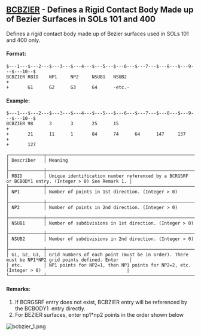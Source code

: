 ## [BCBZIER](https://nexus.hexagon.com/documentationcenter/bundle/MSC_Nastran_2022.4/page/Nastran_Combined_Book/qrg/bulkab/TOC.BCBZIER.xhtml) - Defines a Rigid Contact Body Made up of Bezier Surfaces in SOLs 101 and 400

Defines a rigid contact body made up of Bezier surfaces used in SOLs 101 and 400 only.

#### Format:

```nastran
$---1---$---2---$---3---$---4---$---5---$---6---$---7---$---8---$---9---$---10--$
BCBZIER RBID    NP1     NP2     NSUB1   NSUB2                           +       
+       G1      G2      G3      G4      -etc.-                                  
```

#### Example:

```nastran
$---1---$---2---$---3---$---4---$---5---$---6---$---7---$---8---$---9---$---10--$
BCBZIER 98      3       3       25      15                              +       
+       21      11      1       84      74      64      147     137     +       
+       127                                                                     
```

```text
┌─────────────┬────────────────────────────────────────────────────────────────────────────────────────────────────┐
│ Describer   │ Meaning                                                                                            │
├─────────────┼────────────────────────────────────────────────────────────────────────────────────────────────────┤
│ RBID        │ Unique identification number referenced by a BCRGSRF or BCBODY1 entry. (Integer > 0) See Remark 1. │
├─────────────┼────────────────────────────────────────────────────────────────────────────────────────────────────┤
│ NP1         │ Number of points in 1st direction. (Integer > 0)                                                   │
├─────────────┼────────────────────────────────────────────────────────────────────────────────────────────────────┤
│ NP2         │ Number of points in 2nd direction. (Integer > 0)                                                   │
├─────────────┼────────────────────────────────────────────────────────────────────────────────────────────────────┤
│ NSUB1       │ Number of subdivisions in 1st direction. (Integer > 0)                                             │
├─────────────┼────────────────────────────────────────────────────────────────────────────────────────────────────┤
│ NSUB2       │ Number of subdivisions in 2nd direction. (Integer > 0)                                             │
├─────────────┼────────────────────────────────────────────────────────────────────────────────────────────────────┤
│ G1, G2, G3, │ Grid numbers of each point (must be in order). There must be NP1*NP2 grid points defined. Enter    │
│ etc.        │ NP1 points for NP2=1, then NP1 points for NP2=2, etc. (Integer > 0)                                │
└─────────────┴────────────────────────────────────────────────────────────────────────────────────────────────────┘
```

#### Remarks:

1. If BCRGSRF entry does not exist, BCBZIER entry will be referenced by the  BCBODY1  entry directly.
2. For BEZIER surfaces, enter np1*np2 points in the order shown below

![bcbzier_1.png](https://help-be.hexagonmi.com/bundle/MSC_Nastran_2022.4/page/Nastran_Combined_Book/qrg/bulkab/../../../assets/bcbzier_1.png?_LANG=enus)
